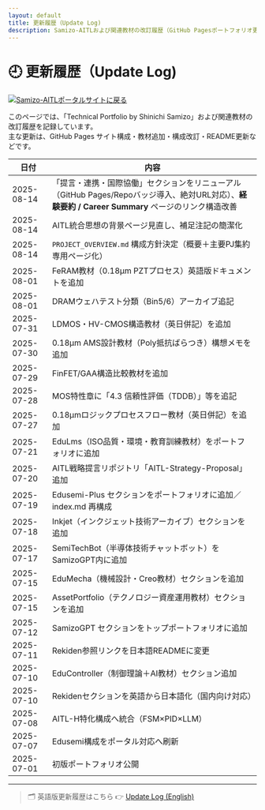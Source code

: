 ```yaml
---
layout: default 
title: 更新履歴（Update Log) 
description: Samizo-AITLおよび関連教材の改訂履歴（GitHub Pagesポートフォリオ更新履歴）
---
```


# 🕘 更新履歴（Update Log)
[![Samizo-AITLポータルサイトに戻る](https://img.shields.io/badge/Samizo--AITL%20ポータルサイトに戻る-brightgreen)](https://samizo-aitl.github.io/) 

このページでは、「Technical Portfolio by Shinichi Samizo」および関連教材の改訂履歴を記録しています。  
主な更新は、GitHub Pages サイト構成・教材追加・構成改訂・README更新などです。

| 日付       | 内容 |
|------------|------|
| 2025-08-14 | 「提言・連携・国際協働」セクションをリニューアル（GitHub Pages/Repoバッジ導入、絶対URL対応）、**経験要約 / Career Summary** ページのリンク構造改善 |
| 2025-08-14 | AITL統合思想の背景ページ見直し、補足注記の簡潔化 |
| 2025-08-14 | `PROJECT_OVERVIEW.md` 構成方針決定（概要＋主要PJ集約専用ページ化） |
| 2025-08-01 | FeRAM教材（0.18μm PZTプロセス）英語版ドキュメントを追加 |
| 2025-08-01 | DRAMウェハテスト分類（Bin5/6）アーカイブ追記 |
| 2025-07-31 | LDMOS・HV-CMOS構造教材（英日併記）を追加 |
| 2025-07-30 | 0.18μm AMS設計教材（Poly抵抗ばらつき）構想メモを追加 |
| 2025-07-29 | FinFET/GAA構造比較教材を追加 |
| 2025-07-28 | MOS特性章に「4.3 信頼性評価（TDDB）」等を追記 |
| 2025-07-27 | 0.18μmロジックプロセスフロー教材（英日併記）を追加 |
| 2025-07-21 | EduLms（ISO品質・環境・教育訓練教材）をポートフォリオに追加 |
| 2025-07-20 | AITL戦略提言リポジトリ「AITL-Strategy-Proposal」追加 |
| 2025-07-19 | Edusemi-Plus セクションをポートフォリオに追加／index.md 再構成 |
| 2025-07-18 | Inkjet（インクジェット技術アーカイブ）セクションを追加 |
| 2025-07-17 | SemiTechBot（半導体技術チャットボット）をSamizoGPT内に追加 |
| 2025-07-15 | EduMecha（機械設計・Creo教材）セクションを追加 |
| 2025-07-15 | AssetPortfolio（テクノロジー資産運用教材）セクションを追加 |
| 2025-07-12 | SamizoGPT セクションをトップポートフォリオに追加 |
| 2025-07-11 | Rekiden参照リンクを日本語READMEに変更 |
| 2025-07-10 | EduController（制御理論＋AI教材）セクション追加 |
| 2025-07-10 | Rekidenセクションを英語から日本語化（国内向け対応） |
| 2025-07-08 | AITL-H特化構成へ統合（FSM×PID×LLM） |
| 2025-07-07 | Edusemi構成をポータル対応へ刷新 |
| 2025-07-01 | 初版ポートフォリオ公開 |

---

> 🗂️ 英語版更新履歴はこちら 👉 [Update Log (English)](https://samizo-aitl.github.io/about/update-en.html)
